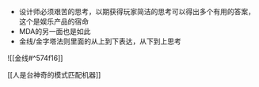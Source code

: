 - 设计师必须艰苦的思考，以期获得玩家简洁的思考可以得出多个有用的答案，这个是娱乐产品的宿命
- MDA的另一面也是如此
- 金线/金字塔法则里面的从上到下表达，从下到上思考

![[金线#^574f16]]

[[人是台神奇的模式匹配机器]]